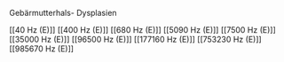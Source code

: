 Gebärmutterhals- Dysplasien

[[40 Hz (E)]]
[[400 Hz (E)]]
[[680 Hz (E)]]
[[5090 Hz (E)]]
[[7500 Hz (E)]]
[[35000 Hz (E)]]
[[96500 Hz (E)]]
[[177160 Hz (E)]]
[[753230 Hz (E)]]
[[985670 Hz (E)]]